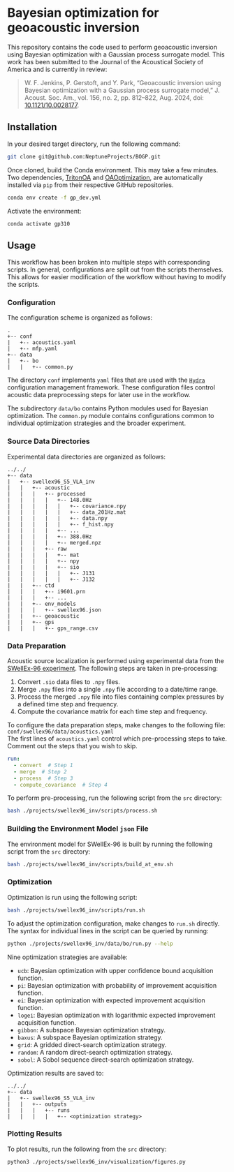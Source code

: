# Bayesian optimization for geoacoustic inversion

This repository contains the code used to perform geoacoustic inversion using Bayesian optimization with a Gaussian process surrogate model. This work has been submitted to the Journal of the Acoustical Society of America and is currently in review:

> W. F. Jenkins, P. Gerstoft, and Y. Park, “Geoacoustic inversion using Bayesian optimization with a Gaussian process surrogate model,” J. Acoust. Soc. Am., vol. 156, no. 2, pp. 812–822, Aug. 2024, doi: [10.1121/10.0028177](https://doi.org/10.1121/10.0028177).

## Installation

In your desired target directory, run the following command:
```bash
git clone git@github.com:NeptuneProjects/BOGP.git
```

Once cloned, build the Conda environment.
This may take a few minutes.
Two dependencies, [TritonOA](https://github.com/NeptuneProjects/TritonOA) and [OAOptimization](https://github.com/NeptuneProjects/OAOptimization), are automatically installed via `pip` from their respective GitHub repositories.
```bash
conda env create -f gp_dev.yml
```

Activate the environment:
```bash
conda activate gp310
```

## Usage

This workflow has been broken into multiple steps with corresponding scripts.
In general, configurations are split out from the scripts themselves.
This allows for easier modification of the workflow without having to modify the scripts.

### Configuration
The configuration scheme is organized as follows:
```
.
+-- conf
|   +-- acoustics.yaml
|   +-- mfp.yaml
+-- data
|   +-- bo
|   |   +-- common.py
```
The directory `conf` implements `yaml` files that are used with the [`Hydra`](https://hydra.cc) configuration management framework.
These configuration files control acoustic data preprocessing steps for later use in the workflow.

The subdirectory `data/bo` contains Python modules used for Bayesian optimization.
The `common.py` module contains configurations common to individual optimization strategies and the broader experiment.

### Source Data Directories
Experimental data directories are organized as follows:
```
../../
+-- data
|   +-- swellex96_S5_VLA_inv
|   |   +-- acoustic
|   |   |   +-- processed
|   |   |   |   +-- 148.0Hz
|   |   |   |   |   +-- covariance.npy
|   |   |   |   |   +-- data_201Hz.mat
|   |   |   |   |   +-- data.npy
|   |   |   |   |   +-- f_hist.npy
|   |   |   |   +-- ...
|   |   |   |   +-- 388.0Hz
|   |   |   |   +-- merged.npz
|   |   |   +-- raw
|   |   |   |   +-- mat
|   |   |   |   +-- npy
|   |   |   |   +-- sio
|   |   |   |   |   +-- J131
|   |   |   |   |   +-- J132
|   |   +-- ctd
|   |   |   +-- i9601.prn
|   |   |   +-- ...
|   |   +-- env_models
|   |   |   +-- swellex96.json
|   |   +-- geoacoustic
|   |   +-- gps
|   |   |   +-- gps_range.csv
```

### Data Preparation
Acoustic source localization is performed using experimental data from the [SWellEx-96 experiment](http://swellex96.ucsd.edu).
The following steps are taken in pre-processing:
1. Convert `.sio` data files to `.npy` files.
2. Merge `.npy` files into a single `.npy` file according to a date/time range.
3. Process the merged `.npy` file into files containing complex pressures by a defined time step and frequency.
4. Compute the covariance matrix for each time step and frequency.

To configure the data preparation steps, make changes to the following file:  
`conf/swellex96/data/acoustics.yaml`  
The first lines of `acoustics.yaml` control which pre-processing steps to take. Comment out the steps that you wish to skip.
```yaml
run:
  - convert  # Step 1
  - merge  # Step 2
  - process  # Step 3
  - compute_covariance  # Step 4
```

To perform pre-processing, run the following script from the `src` directory:
```bash
bash ./projects/swellex96_inv/scripts/process.sh
```

### Building the Environment Model `json` File
The environment model for SWellEx-96 is built by running the following script from the `src` directory:
```bash
bash ./projects/swellex96_inv/scripts/build_at_env.sh
```

### Optimization
Optimization is run using the following script:
```bash
bash ./projects/swellex96_inv/scripts/run.sh
```

To adjust the optimization configuration, make changes to `run.sh` directly.
The syntax for individual lines in the script can be queried by running:
```bash
python ./projects/swellex96_inv/data/bo/run.py --help
```
Nine optimization strategies are available:
- `ucb`: Bayesian optimization with upper confidence bound acquisition function.
- `pi`: Bayesian optimization with probability of improvement acquisition function.
- `ei`: Bayesian optimization with expected improvement acquisition function.
- `logei`: Bayesian optimization with logarithmic expected improvement acquisition function.
- `gibbon`: A subspace Bayesian optimization strategy.
- `baxus`: A subspace Bayesian optimization strategy.
- `grid`: A gridded direct-search optimization strategy.
- `random`: A random direct-search optimization strategy.
- `sobol`: A Sobol sequence direct-search optimization strategy.

Optimization results are saved to:
```
../../
+-- data
|   +-- swellex96_S5_VLA_inv
|   |   +-- outputs
|   |   |   +-- runs
|   |   |   |   +-- <optimization strategy>
```

### Plotting Results
To plot results, run the following from the `src` directory:
```bash
python3 ./projects/swellex96_inv/visualization/figures.py
```
